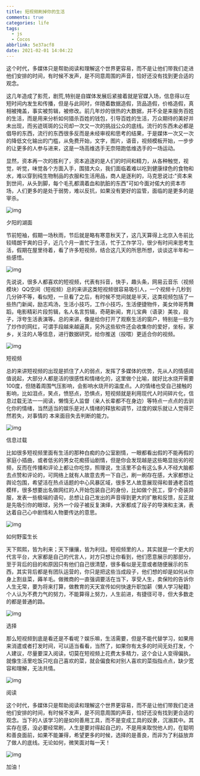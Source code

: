 ```yaml
---
title: 短视频刷掉你的生活
comments: true
categories: life
tags:
  - js
  - Cocos
abbrlink: 5e37acf8
date: 2021-02-01 14:04:22
---
```


这个时代，多媒体只是帮助阅读和理解这个世界更容易，而不是让他们带我们走进他们安排的时间，有时候不发声，是不同意周围的声音，恰好还没有找到更合适的观念。
<!--more-->

这几年造成了影荒，剧荒,特别是自媒体发展后紧接着就是官媒入场，信息得以在短时间内发生和传播，但是与此同时，伴随着数据造假，货品造假，价格造假，真相被掩盖，事实被剪辑，被修改。前几年炒的很热的大数据，并不全是来服务百姓的生活，而是用来分析如何猎杀百姓的钱包，引导百姓的生活，万众期待的美好并未出现，而劣迹斑斑的公司却一次又一次的挑战公众的底线。流行的东西未必都是倡导的东西，流行的东西很多反而是未经审视和思考的结果，于是媒体一次又一次的降低文化输出的门槛，从免费开始，文字，图片，语音，视频模板开始，一步步的让更多的人参与进来，这是一场高维选手无奈陪跑低维选手的一场运动。

显然，资本再一次的胜利了，资本追逐的是人们的时间和精力，从各种触觉，视觉，听觉，味觉各个方面入手，围猎大众，我们面临着难以吃到健康绿色的食物和水，难以穿到纯生物制品的衣服和生活用品，商人是逐利的，马克思说过:"资本来到世间，从头到脚，每个毛孔都滴着血和肮脏的东西"可如今面对偌大的资本市场，人们更多的是处于弱势，难以反抗，如果没有更好的监管，面临的是更多的是宰杀。

![img](短视频刷掉你的生活/1240-20210222150411781.png)

夕阳的湖面

节前短袖，假期一场秋雨，节后就是略有寒意秋天了，这几天算得上北京入冬前比较晴朗干爽的日子，近几个月一直忙于生活，忙于工作学习，很少有时间来思考生活，假期在屋里待着，看了许多短视频，结合这几天的所思所想，谈谈这半年和一些感悟。

![img](短视频刷掉你的生活/1240-20210222150405892.png)

先说说，很多人都喜欢的短视频，代表有抖音，快手，趣头条，网易云音乐（视频模块）QQ空间（短视频）总的来讲这类短视频很容易吸引人，一个视频十几秒到几分钟不等，看似短，一旦看了之后，有时候不觉间就是半天，这类视频包括了一些热门新闻，励志鸡汤，生活小技巧，工作小技巧，生活便捷物件，美女帅哥秀舞蹈，电影精彩片段剪辑，名人名言剪辑，奇葩新闻，育儿宝典（语录）美妆，段子，浮夸生活表演等。总的来讲，像是给你打开了观察生活的窗户，特别是一些为了炒作的网红，可谓手段越来越逼真，另外这些软件还会收集你的爱好，坐标，家乡，关注的人等信息，进行数据研究，给你推送（投喂）更适合你的视频。



![img](https://upload-images.jianshu.io/upload_images/56779-dd8af07f618fcef7.png?imageMogr2/auto-orient/strip%7CimageView2/2/w/1240)

短视频

总的来讲短视频的出现是抓住了人的弱点，发挥了多媒体的优势，先从人的情感阈值说起，大部分人都是活的很感性和情绪化的，这里做个比喻，就好比水烧开需要100度，但随着周围气压影响，会影响水烧开的温度点。人的情绪也受自己接触的影响，比如泪点，笑点，愤怒点，恐惧点，短视频就是利用现代人时间碎片化，信息过载无法一一阅读，懒惰无人监督（亲人长辈都不在身边）等特点一点点的去驯化你的情绪，当然适当的娱乐是对人情绪的释放和调节，过度的娱乐就让人觉得茫然若失，对事情的 本来面目失去判断的能力。



![img](短视频刷掉你的生活/1240-20210222150404113.png)

信息过载

比如很多短视频里面有生活的那种白痴的办公室剧情，一眼都看出假的不能再假的家庭小插曲，或者低劣的男女花痴搭讪剧情，但是你会发现越是这些略显拙劣的视频，反而在传播和评论上都让你吃惊，照理说，生活里不会有这么多人不经大脑都去点赞和评论的，可网络上就有人故意去秀一下自己，刷一刷存在感，大家都想让舆论包围，希望活在热点话题的中心风暴区域，很多艺人故意展现得和普通老百姓模样，很多想要出名做网红的人开始包装自己的身份，比如做个民工，穿个奇装异服，发表一些极端的语句，总想让自己发出的声音得到更大的扩散和反馈，反正就是先吸引你的眼球，另外一个段子被反复演绎，大家都成了段子的导演和主演，表达着自己心中剧情和人物要传达的意思。



![img](短视频刷掉你的生活/1240-20210222150405862.png)

如何野蛮生长

天下熙熙，皆为利来；天下攘攘，皆为利往。短视频里的人，其实就是一个更大的代言平台，大家都是自己的代言人，对方只想让你看到，他们愿意展示的那部分，至于背后的目的和原因只有他们自己很清楚，很多看似是无意或者随便展示的东西，其实背后都是有团队运营的，你只是把这些当成段子，他们想的却是如何从你身上割韭菜，薅羊毛。做微商的一直强调要活在当下，享受人生，卖保险的告诉你人生无常，要为将来打算，做教育的天天宣传如何快速升职加薪（懒人学习秘籍）个人认为不费力气的努力，不能算得上努力，人生前进，有捷径可寻，但大多数走的都是普通的路。



![img](短视频刷掉你的生活/1240-20210222150404081.png)

选择

那么短视频到底是看还是不看呢？娱乐嘛，生活需要，但是不能代替学习，如果用来消遣或者打发时间，可以适当看看，当然了，如果你有太多的时间无处打发，个人建议，尽量要深入阅读，切莫在短视频上花费太多精力，这个会让人变得偏执，就像生活里吃饭只吃自己喜欢的菜，就会偏食和对别人喜欢的菜指指点点，缺少宽容和理解，无法共情。



![img](短视频刷掉你的生活/1240-20210222150405928.png)

阅读

这个时代，多媒体只是帮助阅读和理解这个世界更容易，而不是让他们带我们走进他们安排的时间，有时候不发声，是不同意周围的声音，恰好还没有找到更合适的观念。当下的人该学习的是如何善用工具，而不是变成工具的奴隶，沉溺其中。其实存在感，没必要经常刷，人生是要对得起自己的，不是用来取悦他人的，在聪明和善良面前，如果不能兼得，希望更多的时候，选择的是善良，而非为了利益放弃了做人的底线。无论如何，微笑面对每一天！

![img](短视频刷掉你的生活/1240-20210222150406749.png)

加油！